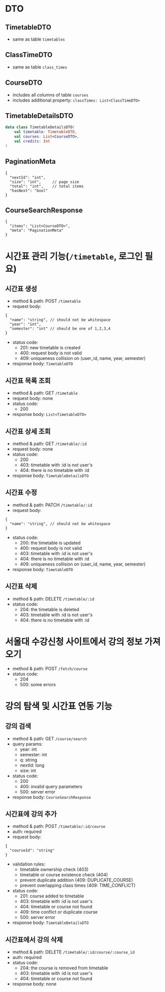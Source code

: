 # DTO

## TimetableDTO

- same as table `timetables`

## ClassTimeDTO

- same as table `class_times`

## CourseDTO

- includes all columns of table `courses`
- includes additional property: `classTimes: List<ClassTimeDTO>`

## TimetableDetailsDTO

```kotlin
data class TimetableDetailsDTO(
    val timetable: TimetableDTO,
    val courses: List<CourseDTO>,
    val credits: Int
)
```

## PaginationMeta

```json5
{
  "nextId": "int",
  "size": "int",     // page size
  "total": "int",    // total items
  "hasNext": "bool"
}
```

## CourseSearchResponse

```json5
{
  "items": "List<CourseDTO>",
  "meta": "PaginationMeta"
}
```

# 시간표 관리 기능(`/timetable`, 로그인 필요)

## 시간표 생성

- method & path: POST `/timetable`
- request body:
```json5
{
  "name": "string", // should not be whitespace
  "year": "int",
  "semester": "int" // should be one of 1,2,3,4
}
```
- status code:
  - 201: new timetable is created
  - 400: request body is not valid
  - 409: uniqueness collision on (user_id, name, year, semester)
- response body: `TimetableDTO`

## 시간표 목록 조회

- method & path: GET `/timetable`
- request body: none
- status code:
    - 200
- response body: `List<TimetableDTO>`

## 시간표 상세 조회

- method & path: GET `/timetable/:id`
- request body: none
- status code:
    - 200
    - 403: timetable with :id is not user's
    - 404: there is no timetable with :id
- response body: `TimetableDetailsDTO`

## 시간표 수정

- method & path: PATCH `/timetable/:id`
- request body:
```json5
{
  "name": "string", // should not be whitespace
}
```
- status code:
    - 200: the timetable is updated
    - 400: request body is not valid
    - 403: timetable with :id is not user's
    - 404: there is no timetable with :id
    - 409: uniqueness collision on (user_id, name, year, semester)
- response body: `TimetableDTO`

## 시간표 삭제

- method & path: DELETE `/timetable/:id`
- status code:
    - 204: the timetable is deleted
    - 403: timetable with :id is not user's
    - 404: there is no timetable with :id

# 서울대 수강신청 사이트에서 강의 정보 가져오기

- method & path: POST `/fetch/course`
- status code:
    - 204
    - 500: some errors

# 강의 탐색 및 시간표 연동 기능

## 강의 검색

- method & path: GET `/course/search`
- query params:
    - year: int
    - semester: int
    - q: string
    - nextId: long
    - size: int
- status code:
    - 200
    - 400: invalid query parameters
    - 500: server error
- response body: `CourseSearchResponse`

## 시간표에 강의 추가

- method & path: POST `/timetable/:id/course`
- auth: required
- request body:
```json5
{
  "courseId": "string"
}
```
- validation rules:
    - timetable ownership check (403)
    - timetable or course existence check (404)
    - prevent duplicate addition (409: DUPLICATE_COURSE)
    - prevent overlapping class times (409: TIME_CONFLICT)
- status code:
    - 201: course added to timetable
    - 403: timetable with :id is not user's
    - 404: timetable or course not found
    - 409: time conflict or duplicate course
    - 500: server error
- response body: `TimetableDetailsDTO`

## 시간표에서 강의 삭제

- method & path: DELETE `/timetable/:id/course/:course_id`
- auth: required
- status code:
    - 204: the course is removed from timetable
    - 403: timetable with :id is not user's
    - 404: timetable or course not found
- response body: none
